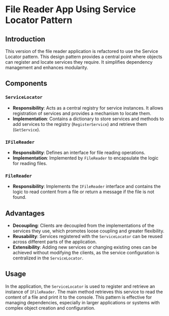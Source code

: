 # File Reader App Using Service Locator Pattern

## Introduction

This version of the file reader application is refactored to use the Service Locator pattern. This design pattern provides a central point where objects can register and locate services they require. It simplifies dependency management and enhances modularity.

## Components

### `ServiceLocator`

- **Responsibility**: Acts as a central registry for service instances. It allows registration of services and provides a mechanism to locate them.
- **Implementation**: Contains a dictionary to store services and methods to add services to the registry (`RegisterService`) and retrieve them (`GetService`).

### `IFileReader`

- **Responsibility**: Defines an interface for file reading operations.
- **Implementation**: Implemented by `FileReader` to encapsulate the logic for reading files.

### `FileReader`

- **Responsibility**: Implements the `IFileReader` interface and contains the logic to read content from a file or return a message if the file is not found.

## Advantages

- **Decoupling**: Clients are decoupled from the implementations of the services they use, which promotes loose coupling and greater flexibility.
- **Reusability**: Services registered with the `ServiceLocator` can be reused across different parts of the application.
- **Extensibility**: Adding new services or changing existing ones can be achieved without modifying the clients, as the service configuration is centralized in the `ServiceLocator`.

## Usage

In the application, the `ServiceLocator` is used to register and retrieve an instance of `IFileReader`. The main method retrieves this service to read the content of a file and print it to the console. This pattern is effective for managing dependencies, especially in larger applications or systems with complex object creation and configuration.
